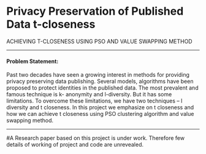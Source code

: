 # Privacy Preservation of Published Data t-closeness
ACHIEVING T-CLOSENESS USING PSO AND VALUE SWAPPING METHOD<hr>

<h4>Problem Statement:</h4>
Past two decades have seen a growing interest in methods for providing privacy preserving data publishing. Several models, algorithms have been proposed to protect identities in the published data. 
The most prevalent and famous technique is k- anonymity and l-diversity. But it has some limitations. To overcome these limitations, we have two techniques – l diversity and t closeness. 
In this project we emphasize on t closeness and how we can achieve t closeness using PSO clustering algorithm and value swapping method.
<hr>
#A Research paper based on this project is under work. Therefore few details of working of project and code are unrevealed.

